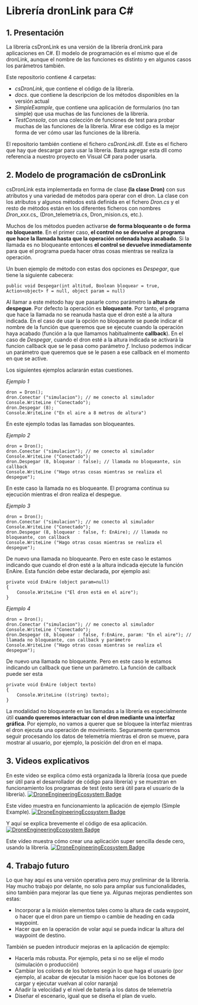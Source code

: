 # Librería dronLink para C#    
## 1. Presentación
La librería csDronLink es una versión de la librería dronLink para aplicaciones en C#. El modelo de programación es el mismo que el 
de dronLink, aunque el nombre de las funciones es distinto y en algunos casos los parámetros también.    
     
Este repositorio contiene 4 carpetas:    
* *csDronLink*, que contiene el código de la librería.
* *docs*. que contiene la descripcion de los métodos disponibles en la versión actual  
* *SimpleExample*, que contiene una aplicación de formularios (no tan simple) que usa muchas de las funciones de la librería.     
* *TestConsola*, con una colección de funciones de test para probar muchas de las funciones de la librería. Mirar ese código es la mejor forma de ver cómo usar las funciones de la librería.
     
El repositorio también contiene el fichero *csDronLink.dll*. Este es el fichero que hay que descargar para usar la librería. Basta agregar esta dll como referencia a nuestro proyecto en Visual C# para poder usarla.      
    

## 2. Modelo de programación de csDronLink
csDronLink esta implementada en forma de clase **(la clase Dron)** con sus atributos y una
variedad de métodos para operar con el dron. La clase con los atributos y algunos métodos está definida en el
fichero _Dron.cs_ y el resto de métodos están en los diferentes ficheros con nombres _Dron_xxx_.cs_
(Dron_telemetria.cs, Dron_mision.cs, etc.).

Muchos de los métodos pueden activarse **de forma bloqueante o de forma no bloqueante**. En
el primer caso, **el control no se devuelve al programa que hace la llamada hasta que la
operación ordenada haya acabado**. Si la llamada es no bloqueante entonces **el control se
devuelve inmediatamente** para que el programa pueda hacer otras cosas mientras se realiza la
operación.

Un buen ejemplo de método con estas dos opciones es _Despegar_, que tiene la siguiente cabecera:

```
public void Despegar(int altitud, Boolean bloquear = true, Action<object> f = null, object param = null)
```

Al llamar a este método hay que pasarle como parámetro la **altura de despegue**. Por defecto la
operación es **bloqueante**. Por tanto, el programa que hace la llamada no se reanuda hasta que 
el dron esté a la altura indicada. En el caso de usar la opción no bloqueante se puede indicar el
nombre de la función que queremos que se ejecute cuando la operación haya acabado (función a la que
llamamos habitualmente **callback**). En el caso de _Despegar_, cuando el dron  esté a la altura indicada
se activará la funcion callback que se le pasa como parámetro _f_. Incluso podemos indicar un parámetro que queremos que
se le pasen a ese callback  en el momento en que se active. 

Los siguientes ejemplos aclararán estas cuestiones.

_Ejemplo 1_

```
dron = Dron();
dron.Conectar ("simulacion"); // me conecto al simulador
Console.WriteLine ("Conectado");
dron.Despegar (8);
Console.WriteLine ("En el aire a 8 metros de altura")
```

En este ejemplo todas las llamadas son bloqueantes.


_Ejemplo 2_

```
dron = Dron();
dron.Conectar ("simulacion"); // me conecto al simulador
Console.WriteLine ("Conectado");
dron.Despegar (8, bloquear : false); // llamada no bloqueante, sin callback
Console.WriteLine ("Hago otras cosas mientras se realiza el despegue");
```
En este caso la llamada no es bloqueante. El programa continua su ejecución 
mientras el dron  realiza el despegue. 

_Ejemplo 3_

```
dron = Dron();
dron.Conectar ("simulacion"); // me conecto al simulador
Console.WriteLine ("Conectado");
dron.Despegar (8, bloquear : false, f: EnAire); // llamada no bloqueante, con callback
Console.WriteLine ("Hago otras cosas mientras se realiza el despegue");
```
De nuevo una llamada no bloqueante. Pero en este caso le estamos indicando que cuando 
el dron esté a la altura indicada ejecute la función EnAire. Esta función debe estar declarada,
por ejemplo asi:
```
private void EnAire (object param=null)
{
    Console.WriteLine ("El dron está en el aire");
}
```

       
_Ejemplo 4_

```
dron = Dron();
dron.Conectar ("simulacion"); // me conecto al simulador
Console.WriteLine ("Conectado");
dron.Despegar (8, bloquear : false, f:EnAire, param: "En el aire"); // llamada no bloqueante, con callback y parámetro
Console.WriteLine ("Hago otras cosas mientras se realiza el despegue");
```
De nuevo una llamada no bloqueante. Pero en este caso le estamos indicando un callback que tiene un parámetro. La función
de callback puede ser esta
```
private void EnAire (object texto)
{
    Console.WriteLine ((string) texto);
}
```
La modalidad no bloqueante en las llamadas a la librería es especialmente útil **cuando
queremos interactuar con el dron mediante una interfaz gráfica**. Por ejemplo, no vamos a
querer que se bloquee la interfaz mientras el dron ejecuta una operación de movimiento. Seguramente querremos seguir
procesando los datos de telemetría mientras el dron se mueve, para mostrar al usuario, por
ejemplo, la posición del dron en el mapa.     
   
 ## 3. Videos explicativos
 En este video se explica cómo está organizada la librería (cosa que puede ser útil para el desarrollador de código para librería) y se muestran en funcionamiento los programas de test (esto será útil para el usuario de la librería). [![DroneEngineeringEcosystem Badge](https://img.shields.io/badge/DEE-csDronLink_organización-pink.svg)](https://www.youtube.com/playlist?list=PLyAtSQhMsD4o6s7OSD32KVOksonKDSRJ-)        
 
 Este vídeo muestra en funcionamiento la aplicación de ejemplo (Simple Example). [![DroneEngineeringEcosystem Badge](https://img.shields.io/badge/DEE-csDronLink_demoAplicación-pink.svg)](https://www.youtube.com/playlist?list=PLyAtSQhMsD4o6s7OSD32KVOksonKDSRJ-)        
       
 Y aquí se explica brevemente el código de esa aplicación.   [![DroneEngineeringEcosystem Badge](https://img.shields.io/badge/DEE-csDronLink_códigoAplicación-pink.svg)](https://www.youtube.com/playlist?list=PLyAtSQhMsD4o6s7OSD32KVOksonKDSRJ-)        
   
 Este vídeo muestra cómo crear una aplicación super sencilla desde cero, usando la librería. [![DroneEngineeringEcosystem Badge](https://img.shields.io/badge/DEE-csDronLink_demoDesdeCero-pink.svg)](https://www.youtube.com/playlist?list=PLyAtSQhMsD4o6s7OSD32KVOksonKDSRJ-)       

 ## 4. Trabajo futuro   
 Lo que hay aquí es una versión operativa pero muy preliminar de la librería. Hay mucho trabajo por delante, no solo para ampliar sus funcionalidades, sino también para mejorar las que tiene ya. Algunas mejoras pendientes son estas:
 * Incorporar a la misión elementos tales como la altura de cada waypoint, o hacer que el dron pare un tiempo o cambie de heading en cada waypoint.
 * Hacer que en la operación de volar aquí se pueda indicar la altura del waypoint de destino.

También se pueden introducir mejoras en la aplicación de ejemplo:
* Hacerla más robusta. Por ejemplo, peta si no se elije el modo (simulación o producción)
* Cambiar los colores de los botores según lo que haga el usuario (por ejemplo, al acabar de ejecutar la misión hacer que los botones de cargar y ejecutar vuelvan al color naranja)
* Añadir la velocidad y el nivel de batería a los datos de telemetría
* Diseñar el escenario, igual que se diseña el plan de vuelo.


